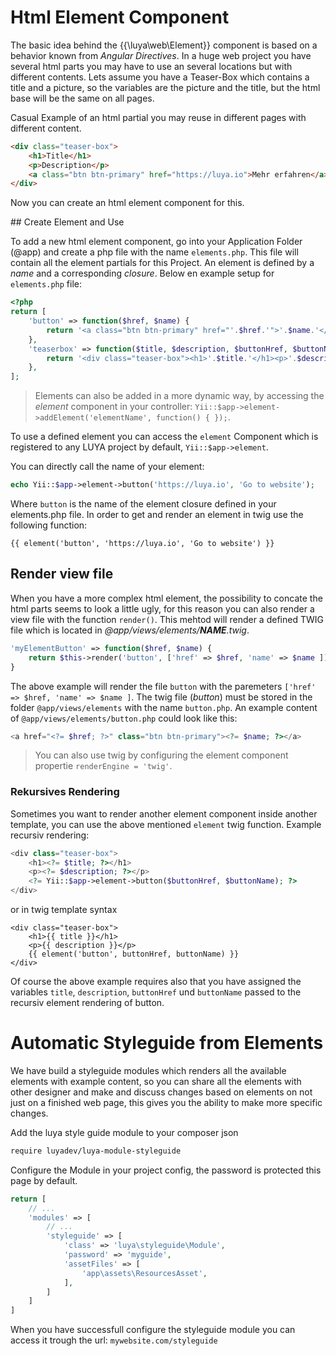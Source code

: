 # Html Element Component

The basic idea behind the {{\luya\web\Element}} component is based on a behavior known from *Angular Directives*. In a huge web project you have several html parts you may have to use an several locations but with different contents. Lets assume you have a Teaser-Box which contains a title and a picture, so the variables are the picture and the title, but the html base will be the same on all pages.

Casual Example of an html partial you may reuse in different pages with different content.

```html
<div class="teaser-box">
    <h1>Title</h1>
    <p>Description</p>
    <a class="btn btn-primary" href="https://luya.io">Mehr erfahren</a>
</div>
```

Now you can create an html element component for this.


## Create Element and Use

To add a new html element component, go into your Application Folder (@app) and create a php file with the name `elements.php`. This file will contain all the element partials for this Project. An element is defined by a *name* and a corresponding *closure*. Below en example setup for `elements.php` file:

```php
<?php
return [
    'button' => function($href, $name) {
        return '<a class="btn btn-primary" href="'.$href.'">'.$name.'</a>';
    },
    'teaserbox' => function($title, $description, $buttonHref, $buttonName) {
        return '<div class="teaser-box"><h1>'.$title.'</h1><p>'.$description.'</p>'.$this->button($buttonHref, $buttonName).'</div>';
    },
];
```

> Elements can also be added in a more dynamic way, by accessing the *element* component in your controller:  `Yii::$app->element->addElement('elementName', function() { });`.

To use a defined element you can access the `element` Component which is registered to any LUYA project by default, `Yii::$app->element`.

You can directly call the name of your element:

```php
echo Yii::$app->element->button('https://luya.io', 'Go to website');
```

Where `button` is the name of the element closure defined in your elements.php file. In order to get and render an element in twig use the following function:

```twig
{{ element('button', 'https://luya.io', 'Go to website') }}
```

## Render view file


When you have a more complex html element, the possibility to concate the html parts seems to look a little ugly, for this reason you can also render a view file with the function `render()`. This mehtod will render a defined TWIG file which is located in *@app/views/elements/__NAME__.twig*.

```php
'myElementButton' => function($href, $name) {
    return $this->render('button', ['href' => $href, 'name' => $name ]);
}
```

The above example will render the file `button` with the paremeters `['href' => $href, 'name' => $name ]`. The twig file (*button*) must be stored in the folder `@app/views/elements` with the name `button.php`. An example content of `@app/views/elements/button.php` could look like this:

```php
<a href="<?= $href; ?>" class="btn btn-primary"><?= $name; ?></a>
```

> You can also use twig by configuring the element component propertie `renderEngine = 'twig'`.

### Rekursives Rendering

Sometimes you want to render another element component inside another template, you can use the above mentioned `element` twig function. Example recursiv rendering:

```php
<div class="teaser-box">
    <h1><?= $title; ?></h1>
    <p><?= $description; ?></p>
    <?= Yii::$app->element->button($buttonHref, $buttonName); ?>
</div>
```

or in twig template syntax

```twig
<div class="teaser-box">
    <h1>{{ title }}</h1>
    <p>{{ description }}</p>
    {{ element('button', buttonHref, buttonName) }}
</div>
```

Of course the above example requires also that you have assigned the variables `title`, `description`, `buttonHref` und `buttonName` passed to the recursiv element rendering of button.

# Automatic Styleguide from Elements 

We have build a styleguide modules which renders all the available elements with example content, so you can share all the elements with other designer and make and discuss changes based on elements on not just on a finished web page, this gives you the ability to make more specific changes.

Add the luya style guide module to your composer json

```sh
require luyadev/luya-module-styleguide
```

Configure the Module in your project config, the password is protected this page by default.

```php
return [
    // ...
    'modules' => [
        // ...
        'styleguide' => [
            'class' => 'luya\styleguide\Module',
            'password' => 'myguide',
            'assetFiles' => [
                'app\assets\ResourcesAsset',
            ],
        ]
    ]
]
```

When you have successfull configure the styleguide module you can access it trough the url: `mywebsite.com/styleguide`
